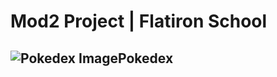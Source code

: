 <h1>Mod2 Project | Flatiron School</h1>
<h2><img src="https://i.postimg.cc/qMgQmDyj/pokedex.png" alt="Pokedex Image">Pokedex</h2>
